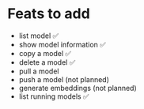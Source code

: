 
# Feats to add

- list model ✅
- show model information ✅
- copy a model ✅
- delete a model ✅
- pull a model
- push a model (not planned)
- generate embeddings (not planned)
- list running models ✅